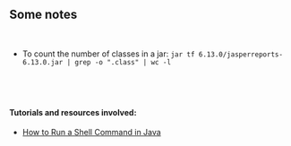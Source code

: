 ## Some notes

&nbsp;

* To count the number of classes in a jar: `jar tf 6.13.0/jasperreports-6.13.0.jar | grep -o ".class" | wc -l`



&nbsp;
----
#### Tutorials and resources involved:  
* [How to Run a Shell Command in Java](https://www.baeldung.com/run-shell-command-in-java)


